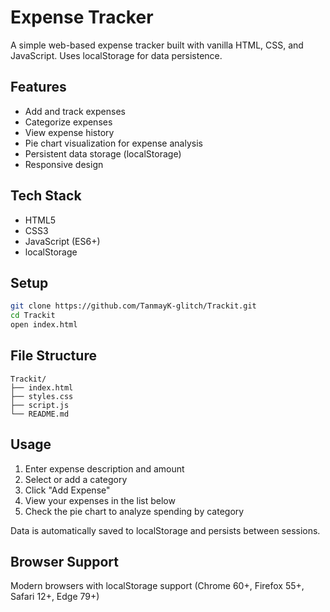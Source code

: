 # Expense Tracker

A simple web-based expense tracker built with vanilla HTML, CSS, and JavaScript. Uses localStorage for data persistence.

## Features

- Add and track expenses
- Categorize expenses
- View expense history
- Pie chart visualization for expense analysis
- Persistent data storage (localStorage)
- Responsive design

## Tech Stack

- HTML5
- CSS3
- JavaScript (ES6+)
- localStorage

## Setup

```bash
git clone https://github.com/TanmayK-glitch/Trackit.git
cd Trackit
open index.html
```

## File Structure

```
Trackit/
├── index.html
├── styles.css
├── script.js
└── README.md
```

## Usage

1. Enter expense description and amount
2. Select or add a category
3. Click "Add Expense"
4. View your expenses in the list below
5. Check the pie chart to analyze spending by category

Data is automatically saved to localStorage and persists between sessions.

## Browser Support

Modern browsers with localStorage support (Chrome 60+, Firefox 55+, Safari 12+, Edge 79+)